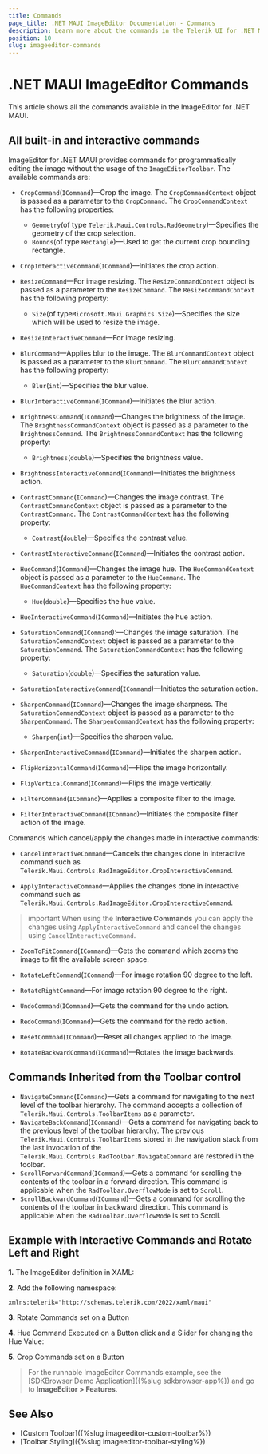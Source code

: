 ```yaml
---
title: Commands
page_title: .NET MAUI ImageEditor Documentation - Commands
description: Learn more about the commands in the Telerik UI for .NET MAUI ImageEditor control provides like hue, rotate, crop, saturation, brightness and more.
position: 10
slug: imageeditor-commands
---
```


# .NET MAUI ImageEditor Commands

This article shows all the commands available in the ImageEditor for .NET MAUI. 

## All built-in and interactive commands

ImageEditor for .NET MAUI provides commands for programmatically editing the image without the usage of the `ImageEditorToolbar`. The available commands are:

* `CropCommand`(`ICommand`)&mdash;Crop the image.
The `CropCommandContext` object is passed as a parameter to the `CropCommand`. The `CropCommandContext` has the following properties:
	* `Geometry`(of type `Telerik.Maui.Controls.RadGeometry`)&mdash;Specifies the geometry of the crop selection.
	* `Bounds`(of type `Rectangle`)&mdash;Used to get the current crop bounding rectangle.

* `CropInteractiveCommand`(`ICommand`)&mdash;Initiates the crop action.

* `ResizeCommand`&mdash;For image resizing. 
The `ResizeCommandContext` object is passed as a parameter to the `ResizeCommand`. The `ResizeCommandContext` has the following property:
	* `Size`(of type`Microsoft.Maui.Graphics.Size`)&mdash;Specifies the size which will be used to resize the image.

* `ResizeInteractiveCommand`&mdash;For image resizing. 

* `BlurCommand`&mdash;Applies blur to the image.
The `BlurCommandContext` object is passed as a parameter to the `BlurCommand`. The `BlurCommandContext` has the following property:
	* `Blur`(`int`)&mdash;Specifies the blur value.

* `BlurInteractiveCommand`(`ICommand`)&mdash;Initiates the blur action.

* `BrightnessCommand`(`ICommand`)&mdash;Changes the brightness of the image.
The `BrightnessCommandContext` object is passed as a parameter to the `BrightnessCommand`. The `BrightnessCommandContext` has the following property:
	* `Brightness`(`double`)&mdash;Specifies the brightness value.

* `BrightnessInteractiveCommand`(`ICommand`)&mdash;Initiates the brightness action.

* `ContrastCommand`(`ICommand`)&mdash;Changes the image contrast.
The `ContrastCommandContext` object is passed as a parameter to the `ContrastCommand`. The `ContrastCommandContext` has the following property:
	* `Contrast`(`double`)&mdash;Specifies the contrast value.


* `ContrastInteractiveCommand`(`ICommand`)&mdash;Initiates the contrast action.

* `HueCommand`(`ICommand`)&mdash;Changes the image hue.
The `HueCommandContext` object is passed as a parameter to the `HueCommand`. The `HueCommandContext` has the following property:
	* `Hue`(`double`)&mdash;Specifies the hue value.

* `HueInteractiveCommand`(`ICommand`)&mdash;Initiates the hue action.

* `SaturationCommand`(`ICommand`):&mdash;Changes the image saturation.
The `SaturationCommandContext` object is passed as a parameter to the `SaturationCommand`. The `SaturationCommandContext` has the following property:
	* `Saturation`(`double`)&mdash;Specifies the saturation value.

* `SaturationInteractiveCommand`(`ICommand`)&mdash;Initiates the saturation action.

* `SharpenCommand`(`ICommand`)&mdash;Changes the image sharpness.
The `SaturationCommandContext` object is passed as a parameter to the `SharpenCommand`. The `SharpenCommandContext` has the following property:
	* `Sharpen`(`int`)&mdash;Specifies the sharpen value.

* `SharpenInteractiveCommand`(`ICommand`)&mdash;Initiates the sharpen action.

* `FlipHorizontalCommand`(`ICommand`)&mdash;Flips the image horizontally.

* `FlipVerticalCommand`(`ICommand`)&mdash;Flips the image vertically.

* `FilterCommand`(`ICommand`)&mdash;Applies a composite filter to the image.

* `FilterInteractiveCommand`(`ICommand`)&mdash;Initiates the composite filter action of the image.

Commands which cancel/apply the changes made in interactive commands:

* `CancelInteractiveCommand`&mdash;Cancels the changes done in interactive command such as `Telerik.Maui.Controls.RadImageEditor.CropInteractiveCommand`.

* `ApplyInteractiveCommand`&mdash;Applies the changes done in interactive command such as `Telerik.Maui.Controls.RadImageEditor.CropInteractiveCommand`.

>important When using the **Interactive Commands** you can apply the changes using `ApplyInteractiveCommand` and cancel the changes using `CancelInteractiveCommand`.

* `ZoomToFitCommand`(`ICommand`)&mdash;Gets the command which zooms the image to fit the available screen space.

* `RotateLeftCommand`(`ICommand`)&mdash;For image rotation 90 degree to the left.

* `RotateRightCommand`&mdash;For image rotation 90 degree to the right.

* `UndoCommand`(`ICommand`)&mdash;Gets the command for the undo action.

* `RedoCommand`(`ICommand`)&mdash;Gets the command for the redo action.

* `ResetCommnad`(`ICommand`)&mdash;Reset all changes applied to the image.

* `RotateBackwardCommand`(`ICommand`)&mdash;Rotates the image backwards.

## Commands Inherited from the Toolbar control

* `NavigateCommand`(`ICommand`)&mdash;Gets a command for navigating to the next level of the toolbar hierarchy. The command accepts a collection of `Telerik.Maui.Controls.ToolbarItems` as a parameter.
* `NavigateBackCommand`(`ICommand`)&mdash;Gets a command for navigating back to the previous level of the toolbar hierarchy. The previous `Telerik.Maui.Controls.ToolbarItems` stored in the navigation stack from the last invocation of the `Telerik.Maui.Controls.RadToolbar.NavigateCommand` are restored in the toolbar.
* `ScrollForwardCommand`(`ICommand`)&mdash;Gets a command for scrolling the contents of the toolbar in a forward direction. This command is applicable when the `RadToolbar.OverflowMode` is set to `Scroll`.
* `ScrollBackwardCommand`(`ICommand`)&mdash;Gets a command for scrolling the contents of the toolbar in backward direction. This command is applicable when the `RadToolbar.OverflowMode` is set to Scroll.


## Example with Interactive Commands and Rotate Left and Right

**1.** The ImageEditor definition in XAML:

<snippet id='imageeditor-commands-xaml'/>

**2.** Add the following namespace:

```XAML
xmlns:telerik="http://schemas.telerik.com/2022/xaml/maui"
```

**3.** Rotate Commands set on a Button

<snippet id='imageeditor-rotate-commands-xaml'/>

**4.** Hue Command Executed on a Button click and a Slider for changing the Hue Value:

<snippet id='imageeditor-hue-command-xaml'/>

**5.** Crop Commands set on a Button

<snippet id='imageeditor-interactive-crop-xaml'/>

> For the runnable ImageEditor Commands example, see the [SDKBrowser Demo Application]({%slug sdkbrowser-app%}) and go to **ImageEditor > Features**.

## See Also

- [Custom Toolbar]({%slug imageeditor-custom-toolbar%})
- [Toolbar Styling]({%slug imageeditor-toolbar-styling%})